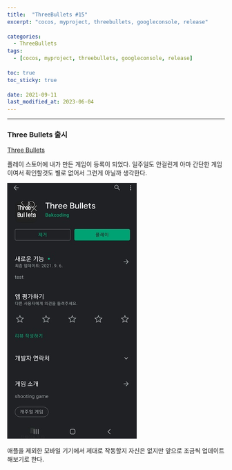 ```yaml
---
title:  "ThreeBullets #15"
excerpt: "cocos, myproject, threebullets, googleconsole, release"

categories:
  - ThreeBullets
tags:
  - [cocos, myproject, threebullets, googleconsole, release]

toc: true
toc_sticky: true
 
date: 2021-09-11 
last_modified_at: 2023-06-04
---  
```


***

### Three Bullets 출시

[Three Bullets](https://play.google.com/store/apps/details?id=com.bakcoding.proj)

플레이 스토어에 내가 만든 게임이 등록이 되었다. 일주일도 안걸린게 아마 간단한 게임이여서 확인할것도 별로 없어서 그런게 아닐까 생각한다.  

![PlayStore](/assets/images/posting/20210911/play_store.jpg)

애플을 제외한 모바일 기기에서 제대로 작동할지 자신은 없지만 앞으로 조금씩 업데이트 해보기로 한다.  

